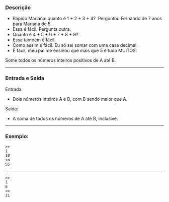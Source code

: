 ### Descrição

- Rápido Mariana: quanto é 1 + 2 + 3 + 4? 
Perguntou Fernando de 7 anos para Mariana de 5.
- Essa é fácil. Pergunta outra.
- Quanto é 4 + 5 + 6 + 7 + 8 + 9?
- Essa também é fácil.
- Como assim é fácil. Eu só sei somar com uma casa decimal.
- É fácil, meu pai me ensinou que mais que 5 é tudo MUITOS.

Some todos os números inteiros positivos de A até B.

---

### Entrada e Saída

Entrada:
* Dois números inteiros A e B, com B sendo maior que A.

Saída:
* A soma de todos os números de A até B, inclusive.

---

### Exemplo:

    >>
    1
    10
    <<
    55

---

    >>
    1
    6
    <<
    21
